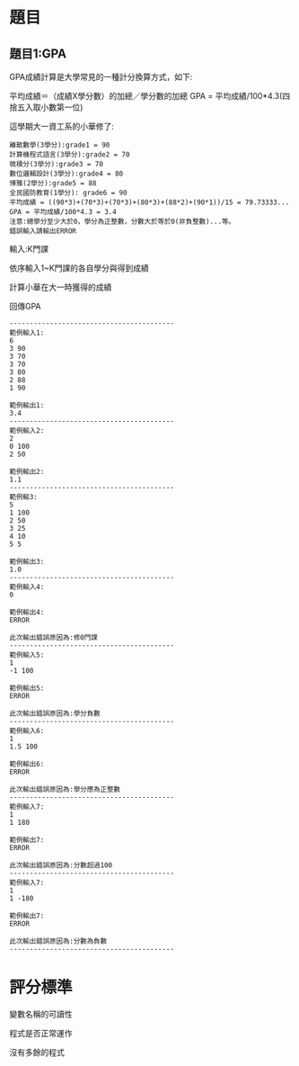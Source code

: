 # 題目

## 題目1:GPA
GPA成績計算是大學常見的一種計分換算方式，如下:

平均成績＝（成績X學分數）的加總／學分數的加總
GPA = 平均成績/100*4.3(四捨五入取小數第一位)

這學期大一資工系的小華修了:
```
離散數學(3學分):grade1 = 90
計算機程式語言(3學分):grade2 = 70
微積分(3學分):grade3 = 70
數位邏輯設計(3學分):grade4 = 80
博雅(2學分):grade5 = 88
全民國防教育(1學分): grade6 = 90
平均成績 = ((90*3)+(70*3)+(70*3)+(80*3)+(88*2)+(90*1))/15 = 79.73333...
GPA = 平均成績/100*4.3 = 3.4
注意:總學分至少大於0，學分為正整數，分數大於等於0(非負整數)...等。
錯誤輸入請輸出ERROR
```

輸入:K門課

依序輸入1~K門課的各自學分與得到成績

計算小華在大一時獲得的成績

回傳GPA

```
-----------------------------------------
範例輸入1:
6
3 90
3 70
3 70
3 80
2 88
1 90

範例輸出1:
3.4
-----------------------------------------
範例輸入2:
2
0 100
2 50

範例輸出2:
1.1
-----------------------------------------
範例輸3:
5
1 100
2 50
3 25
4 10
5 5

範例輸出3:
1.0
-----------------------------------------
範例輸入4:
0

範例輸出4:
ERROR

此次輸出錯誤原因為:修0門課
-----------------------------------------
範例輸入5:
1
-1 100

範例輸出5:
ERROR

此次輸出錯誤原因為:學分負數
-----------------------------------------
範例輸入6:
1
1.5 100

範例輸出6:
ERROR

此次輸出錯誤原因為:學分應為正整數
-----------------------------------------
範例輸入7:
1
1 180

範例輸出7:
ERROR

此次輸出錯誤原因為:分數超過100
-----------------------------------------
範例輸入7:
1
1 -180

範例輸出7:
ERROR

此次輸出錯誤原因為:分數為負數
-----------------------------------------
```

# 評分標準
變數名稱的可讀性

程式是否正常運作

沒有多餘的程式